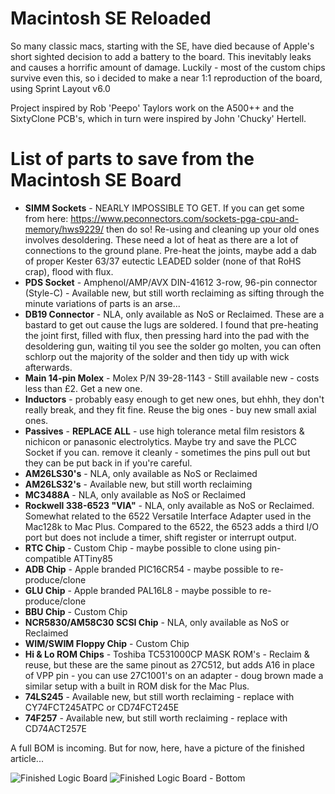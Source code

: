 # Macintosh SE Reloaded

So many classic macs, starting with the SE, have died because of Apple's short sighted decision to add a battery to the board. This inevitably leaks and causes a horrific amount of damage. Luckily - most of the custom chips survive even this, so i decided to make a near 1:1 reproduction of the board, using Sprint Layout v6.0

Project inspired by Rob 'Peepo' Taylors work on the A500++ and the SixtyClone PCB's, which in turn were inspired by John 'Chucky' Hertell. 

# List of parts to save from the Macintosh SE Board

* **SIMM Sockets** - NEARLY IMPOSSIBLE TO GET. If you can get some from here: https://www.peconnectors.com/sockets-pga-cpu-and-memory/hws9229/ then do so! Re-using and cleaning up your old ones involves desoldering. These need a lot of heat as there are a lot of connections to the ground plane. Pre-heat the joints, maybe add a dab of proper Kester 63/37 eutectic LEADED solder (none of that RoHS crap), flood with flux. 
* **PDS Socket** - Amphenol/AMP/AVX DIN-41612 3-row, 96-pin connector (Style-C) - Available new, but still worth reclaiming as sifting through the minute variations of parts is an arse...
* **DB19 Connector** - NLA, only available as NoS or Reclaimed. These are a bastard to get out cause the lugs are soldered. I found that pre-heating the joint first, filled with flux, then pressing hard into the pad with the desoldering gun, waiting til you see the solder go molten, you can often schlorp out the majority of the solder and then tidy up with wick afterwards.
* **Main 14-pin Molex** - Molex P/N 39-28-1143 - Still available new - costs less than £2. Get a new one. 
* **Inductors** - probably easy enough to get new ones, but ehhh, they don't really break, and they fit fine. Reuse the big ones - buy new small axial ones.  
* **Passives** - **REPLACE ALL** - use high tolerance metal film resistors & nichicon or panasonic electrolytics. Maybe try and save the PLCC Socket if you can. remove it cleanly - sometimes the pins pull out but they can be put back in if you're careful. 
* **AM26LS30's** - NLA, only available as NoS or Reclaimed
* **AM26LS32's** - Available new, but still worth reclaiming
* **MC3488A** - NLA, only available as NoS or Reclaimed
* **Rockwell 338-6523 "VIA"** - NLA, only available as NoS or Reclaimed. Somewhat related to the 6522 Versatile Interface Adapter used in the Mac128k to Mac Plus. Compared to the 6522, the 6523 adds a third I/O port but does not include a timer, shift register or interrupt output.
* **RTC Chip** - Custom Chip - maybe possible to clone using pin-compatible ATTiny85
* **ADB Chip** - Apple branded PIC16CR54 - maybe possible to re-produce/clone
* **GLU Chip** - Apple branded PAL16L8 - maybe possible to re-produce/clone
* **BBU Chip** - Custom Chip
* **NCR5830/AM58C30 SCSI Chip** - NLA, only available as NoS or Reclaimed
* **WIM/SWIM Floppy Chip** - Custom Chip
* **Hi & Lo ROM Chips** - Toshiba TC531000CP MASK ROM's - Reclaim & reuse, but these are the same pinout as 27C512, but adds A16 in place of VPP pin - you can use 27C1001's on an adapter - doug brown made a similar setup with a built in ROM disk for the Mac Plus. 
* **74LS245** - Available new, but still worth reclaiming - replace with CY74FCT245ATPC or CD74FCT245E
* **74F257** - Available new, but still worth reclaiming - replace with CD74ACT257E

A full BOM is incoming. But for now, here, have a picture of the finished article...

![Finished Logic Board](/macseboard-final-rev12a.JPG)
![Finished Logic Board - Bottom](/macseboard-final-rev12a-rear.JPG)
